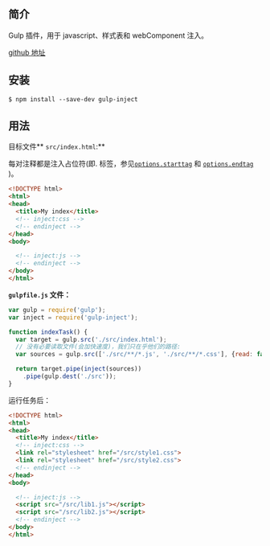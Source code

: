 ## 简介

Gulp 插件，用于 javascript、样式表和 webComponent 注入。

[github 地址](https://github.com/klei/gulp-inject)

## 安装

```
$ npm install --save-dev gulp-inject
```

## 用法

目标文件** `src/index.html`:**

每对注释都是注入占位符\(即. 标签，参见[`options.starttag`](https://github.com/klei/gulp-inject#optionsstarttag) 和 [`options.endtag`](https://github.com/klei/gulp-inject#optionsendtag) \)。

```html
<!DOCTYPE html>
<html>
<head>
  <title>My index</title>
  <!-- inject:css -->
  <!-- endinject -->
</head>
<body>

  <!-- inject:js -->
  <!-- endinject -->
</body>
</html>
```

**`gulpfile.js` 文件：**

```js
var gulp = require('gulp');
var inject = require('gulp-inject');

function indexTask() {
  var target = gulp.src('./src/index.html');
  // 没有必要读取文件(会加快速度)，我们只在乎他们的路径:
  var sources = gulp.src(['./src/**/*.js', './src/**/*.css'], {read: false});

  return target.pipe(inject(sources))
    .pipe(gulp.dest('./src'));
}
```

运行任务后：

```html
<!DOCTYPE html>
<html>
<head>
  <title>My index</title>
  <!-- inject:css -->
  <link rel="stylesheet" href="/src/style1.css">
  <link rel="stylesheet" href="/src/style2.css">
  <!-- endinject -->
</head>
<body>

  <!-- inject:js -->
  <script src="/src/lib1.js"></script>
  <script src="/src/lib2.js"></script>
  <!-- endinject -->
</body>
</html>
```



